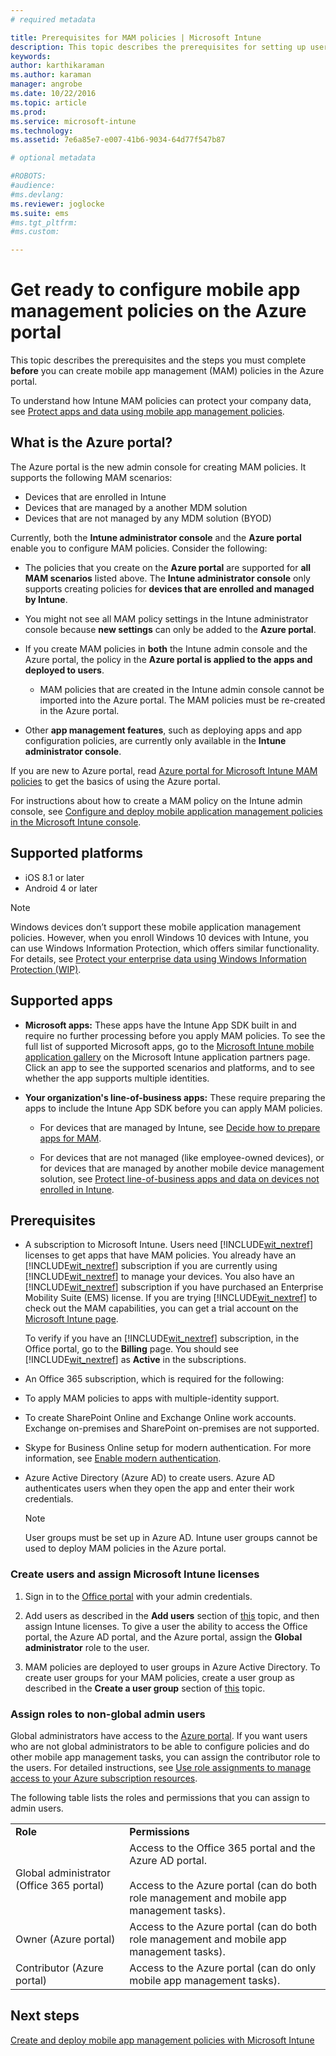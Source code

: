 ```yaml
---
# required metadata

title: Prerequisites for MAM policies | Microsoft Intune
description: This topic describes the prerequisites for setting up users before you create mobile app management policies.
keywords:
author: karthikaramanms.author: karaman
manager: angrobe
ms.date: 10/22/2016
ms.topic: article
ms.prod:
ms.service: microsoft-intune
ms.technology:
ms.assetid: 7e6a85e7-e007-41b6-9034-64d77f547b87

# optional metadata

#ROBOTS:
#audience:
#ms.devlang:
ms.reviewer: joglocke
ms.suite: ems
#ms.tgt_pltfrm:
#ms.custom:

---
```


# Get ready to configure mobile app management policies on the Azure portal
This topic describes the prerequisites and the steps you must complete **before** you can create mobile app management (MAM) policies in the Azure portal.

To understand how Intune MAM policies can protect your company data, see [Protect apps and data using mobile app management policies](protect-apps-and-data-with-microsoft-intune.md).

## What is the Azure portal?
The Azure portal is the new admin console for creating MAM policies. It supports the following MAM scenarios:
- Devices that are enrolled in Intune
- Devices that are managed by a another MDM solution
- Devices that are not managed by any MDM solution (BYOD)


Currently, both the **Intune administrator console** and the **Azure portal** enable you to configure MAM policies.  Consider the following:

* The policies that you create on the **Azure portal** are supported for **all MAM scenarios** listed above. The **Intune administrator console** only supports creating policies for **devices that are enrolled and managed by Intune**.

* You might not see all MAM policy settings in the Intune administrator console because **new settings** can only be added to the **Azure portal**.
* If you create MAM policies in **both** the Intune admin console and the Azure portal, the policy in the **Azure portal is applied to the apps and deployed to users**.
    * MAM policies that are created in the Intune admin console cannot be imported into the Azure portal.  The MAM policies must be re-created in the Azure portal.


* Other **app management features**, such as deploying apps and app configuration policies, are currently only available in the **Intune administrator console**.


If you are new to Azure portal, read [Azure portal for Microsoft Intune MAM policies](azure-portal-for-microsoft-intune-mam-policies.md) to get the basics of using the Azure portal.

For instructions about how to create a MAM policy on the Intune admin console, see [Configure and deploy mobile application management policies in the Microsoft Intune console](configure-and-deploy-mobile-application-management-policies-in-the-microsoft-intune-console.md).


##  Supported platforms
- iOS 8.1 or later
- Android 4 or later

>[!NOTE]
>Windows devices don’t support these mobile application management policies. However, when you enroll Windows 10 devices with Intune, you can use Windows Information Protection, which offers similar functionality. For details, see [Protect your enterprise data using Windows Information Protection (WIP)](https://technet.microsoft.com/en-us/itpro/windows/keep-secure/protect-enterprise-data-using-wip).

##  Supported apps
* **Microsoft apps:** These apps have the Intune App SDK built in and require no further processing before you apply MAM policies.
To see the full list of supported Microsoft apps, go to the [Microsoft Intune mobile application gallery](https://www.microsoft.com/en-us/cloud-platform/microsoft-intune-apps) on the Microsoft Intune application partners page. Click an app to see the supported scenarios and platforms, and to see whether the app supports multiple identities.

* **Your organization's line-of-business apps:** These require preparing the apps to include the Intune App SDK before you can apply MAM policies.

  * For devices that are managed by Intune, see [Decide how to prepare apps for MAM](decide-how-to-prepare-apps-for-mobile-application-management-with-microsoft-intune.md).

  * For devices that are not managed (like employee-owned devices), or for devices that are managed by another mobile device management solution, see [Protect line-of-business apps and data on devices not enrolled in Intune](protect-line-of-business-apps-and-data-on-devices-not-enrolled-in-microsoft-intune.md).

## Prerequisites

-   A subscription to Microsoft Intune.    Users need [!INCLUDE[wit_nextref](../includes/wit_nextref_md.md)] licenses to get apps that have MAM policies.
You   already have an [!INCLUDE[wit_nextref](../includes/wit_nextref_md.md)] subscription if you are currently using [!INCLUDE[wit_nextref](../includes/wit_nextref_md.md)] to manage your devices.  You also have an [!INCLUDE[wit_nextref](../includes/wit_nextref_md.md)] subscription if you have purchased an Enterprise Mobility Suite (EMS) license. If you are trying [!INCLUDE[wit_nextref](../includes/wit_nextref_md.md)] to check out the MAM capabilities, you can get a trial account on the [Microsoft Intune page](http://www.microsoft.com/en-us/server-cloud/products/microsoft-intune/).

    To verify if you have an [!INCLUDE[wit_nextref](../includes/wit_nextref_md.md)] subscription, in the Office portal, go to the **Billing** page.  You should see [!INCLUDE[wit_nextref](../includes/wit_nextref_md.md)] as **Active** in the subscriptions.

-   An Office 365 subscription, which is required for the following:

  - To apply MAM policies to apps with multiple-identity support.

  - To create  SharePoint Online and Exchange Online work
 accounts. Exchange on-premises and SharePoint on-premises are not supported.

-   Skype for Business Online setup for modern authentication. For more information, see [Enable modern authentication](http://social.technet.microsoft.com/wiki/contents/articles/34339.skype-for-business-online-enable-your-tenant-for-modern-authentication.aspx).


- Azure Active Directory (Azure AD) to create users. Azure AD authenticates users when they open the app and enter their work credentials.

    > [!NOTE]
    > User groups must be set up in Azure AD. Intune user groups cannot be used to deploy MAM policies in the Azure portal.

### Create users and assign Microsoft Intune licenses

1.  Sign in to the   [Office portal](http://portal.office.com) with your admin credentials.

2.  Add users as described in the **Add users** section of [this](https://docs.microsoft.com/en-us/intune/understand-explore/get-started-with-a-30-day-trial-of-microsoft-intune-step-2) topic, and then assign Intune licenses. To give a user the ability to access the Office portal, the Azure AD portal, and the Azure  portal, assign the **Global administrator** role to the user.

5.  MAM policies are deployed to user groups in Azure Active Directory. To create user groups for your MAM policies, create a user group as described in the **Create a user group** section of [this](https://docs.microsoft.com/en-us/intune/understand-explore/get-started-with-a-30-day-trial-of-microsoft-intune-step-3) topic.

### Assign roles to non-global admin users

Global administrators have access to the [Azure portal](https://portal.azure.com).  If you want users who are not global administrators to be able to configure policies and do other mobile app management tasks, you can assign the contributor role to the users. For detailed instructions, see [Use role assignments to manage access to your Azure subscription resources](https://azure.microsoft.com/en-us/documentation/articles/role-based-access-control-configure/).



The following table lists the roles and permissions that you can assign to admin users.

|||
|--|----|
|**Role**|**Permissions**|
|Global administrator (Office 365 portal)|Access to the Office 365 portal and the Azure AD portal.<br /><br />Access to the Azure  portal (can do both role management and mobile app management tasks).|
|Owner (Azure  portal)|Access to the Azure  portal (can do both role management and mobile app management tasks).|
|Contributor (Azure  portal)|Access to the Azure  portal (can do only  mobile app management tasks).|




## Next steps
[Create and deploy mobile app management policies with Microsoft Intune](create-and-deploy-mobile-app-management-policies-with-microsoft-intune.md)
